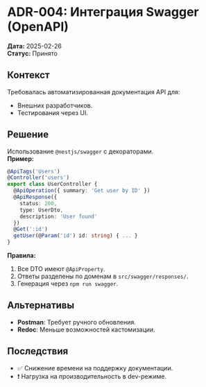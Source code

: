 # ADR-004: Интеграция Swagger (OpenAPI)

**Дата:** 2025-02-26  
**Статус:** Принято

## Контекст

Требовалась автоматизированная документация API для:

- Внешних разработчиков.
- Тестирования через UI.

## Решение

Использование `@nestjs/swagger` с декораторами.  
**Пример:**

```typescript
@ApiTags('Users')
@Controller('users')
export class UserController {
  @ApiOperation({ summary: 'Get user by ID' })
  @ApiResponse({
    status: 200,
    type: UserDto,
    description: 'User found'
  })
  @Get(':id')
  getUser(@Param('id') id: string) { ... }
}
```

**Правила:**

1. Все DTO имеют `@ApiProperty`.
2. Ответы разделены по доменам в `src/swagger/responses/`.
3. Генерация через `npm run swagger`.

## Альтернативы

- **Postman**: Требует ручного обновления.
- **Redoc**: Меньше возможностей кастомизации.

## Последствия

- ✅ Снижение времени на поддержку документации.
- ❗ Нагрузка на производительность в dev-режиме.
